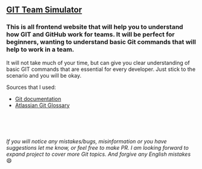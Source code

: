 ## [GIT Team Simulator](https://neellii.github.io/git-team-simulator/)

### This is all frontend website that will help you to understand how GIT and GitHub work for teams. It will be perfect for beginners, wanting to understand basic Git commands that will help to work in a team.

It will not take much of your time, but can give you clear understanding of basic GIT commands that are essential for every developer. Just stick to the scenario and you will be okay.

Sources that I used:

- [Git documentation](https://git-scm.com/docs)
- [Atlassian Git Glossary](https://www.atlassian.com/git/glossary#commands)

 <br>
 <br>
 <br>
 
 *If you will notice any mistakes/bugs, misinformation or you have suggestions let me know, or feel free to make PR. I am looking forward to expand project to cover more Git topics. And forgive any English mistakes* :smile:
